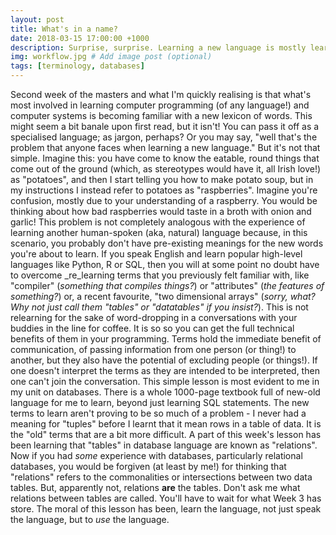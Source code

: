 ```yaml
---
layout: post
title: What's in a name?
date: 2018-03-15 17:00:00 +1000
description: Surprise, surprise. Learning a new language is mostly learning new terminology # Add post description (optional)
img: workflow.jpg # Add image post (optional)
tags: [terminology, databases]
---
```


Second week of the masters and what I'm quickly realising is that what's most involved in learning computer programming (of any language!) and computer systems is becoming familiar with a new lexicon of words. This might seem a bit banale upon first read, but it isn't! You can pass it off as a specialised language; as jargon, perhaps? Or you may say, "well that's the problem that anyone faces when learning a new language." But it's not that simple. 
Imagine this: you have come to know the eatable, round things that come out of the ground (which, as stereotypes would have it, all Irish love!) as "potatoes", and then I start telling you how to make potato soup, but in my instructions I instead refer to potatoes as "raspberries". Imagine you're confusion, mostly due to your understanding of a raspberry. You would be thinking about how bad raspberries would taste in a broth with onion and garlic! This problem is not completely analogous with the experience of learning another human-spoken (aka, natural) language because, in this scenario, you probably don't have pre-existing meanings for the new words you're about to learn. 
If you speak English and learn popular high-level languages like Python, R or SQL, then you will at some point no doubt have to overcome _re_learning terms that you previously felt familiar with, like "compiler" (_something that compiles things?_) or "attributes" (_the features of something?_) or, a recent favourite, "two dimensional arrays" (_sorry, what? Why not just call them "tables" or "datatables" if you insist?_). This is not relearning for the sake of word-dropping in a conversations with your buddies in the line for coffee. It is so so you can get the full technical benefits of them in your programming. Terms hold the immediate benefit of communication, of passing information from one person (or thing!) to another, but they also have the potential of excluding people (or things!). If one doesn't interpret the terms as they are intended to be interpreted, then one can't join the conversation.
This simple lesson is most evident to me in my unit on databases. There is a whole 1000-page textbook full of new-old language for me to learn, beyond just learning SQL statements. The new terms to learn aren't proving to be so much of a problem - I never had a meaning for "tuples" before I learnt that it mean rows in a table of data. It is the "old" terms that are a bit more difficult. A part of this week's lesson has been learning that "tables" in database language are known as "relations". Now if you had _some_ experience with databases, particularly relational databases, you would be forgiven (at least by me!) for thinking that "relations" refers to the commonalities or intersections between two data tables. But, apparently not, relations **are** the tables. Don't ask me what relations between tables are called. You'll have to wait for what Week 3 has store. 
The moral of this lesson has been, learn the language, not just speak the language, but to _use_ the language. 
